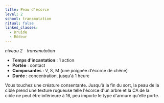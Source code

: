 ```yaml
---
title: Peau d'écorce
level: 2
school: transmutation
ritual: false
linked_classes:
  - Druide
  - Rôdeur
---
```

*niveau 2 - transmutation*

- **Temps d'incantation** : 1 action
- **Portée** : contact
- **Composantes** : V, S, M (une poignée d'écorce de chêne)
- **Durée** : concentration, jusqu'à 1 heure

Vous touchez une créature consentante. Jusqu'à la fin du sort, la peau de la cible prend une texture rugueuse telle l'écorce d'un arbre et la CA de la cible ne peut être inférieure à 16, peu importe le type d'armure qu'elle porte.